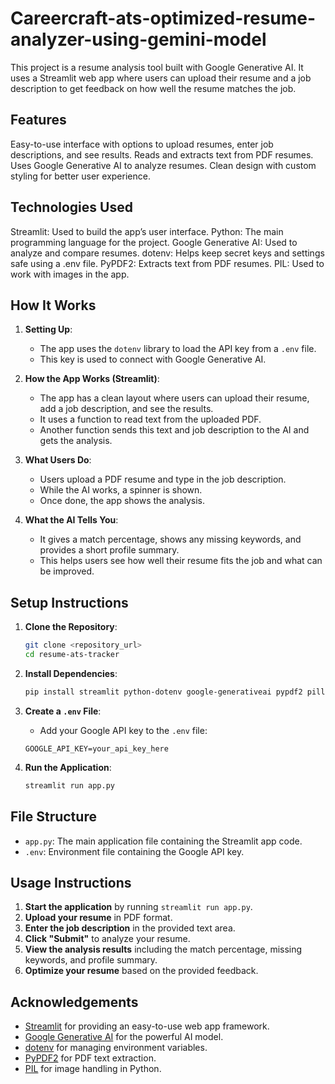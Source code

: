 # Careercraft-ats-optimized-resume-analyzer-using-gemini-model
This project is a resume analysis tool built with Google Generative AI. It uses a Streamlit web app where users can upload their resume and a job description to get feedback on how well the resume matches the job.

## Features 

Easy-to-use interface with options to upload resumes, enter job descriptions, and see results.
Reads and extracts text from PDF resumes.
Uses Google Generative AI to analyze resumes.
Clean design with custom styling for better user experience.

## Technologies Used

Streamlit: Used to build the app’s user interface.
Python: The main programming language for the project.
Google Generative AI: Used to analyze and compare resumes.
dotenv: Helps keep secret keys and settings safe using a .env file.
PyPDF2: Extracts text from PDF resumes.
PIL: Used to work with images in the app.

## How It Works
1. **Setting Up**:
   * The app uses the `dotenv` library to load the API key from a `.env` file.
   * This key is used to connect with Google Generative AI.

2. **How the App Works (Streamlit)**:

   * The app has a clean layout where users can upload their resume, add a job description, and see the results.
   * It uses a function to read text from the uploaded PDF.
   * Another function sends this text and job description to the AI and gets the analysis.

3. **What Users Do**:

   * Users upload a PDF resume and type in the job description.
   * While the AI works, a spinner is shown.
   * Once done, the app shows the analysis.

4. **What the AI Tells You**:

   * It gives a match percentage, shows any missing keywords, and provides a short profile summary.
   * This helps users see how well their resume fits the job and what can be improved.

## Setup Instructions

1. **Clone the Repository**:
    ```sh
    git clone <repository_url>
    cd resume-ats-tracker
    ```

2. **Install Dependencies**:
    ```sh
    pip install streamlit python-dotenv google-generativeai pypdf2 pillow
    ```

3. **Create a `.env` File**:
    - Add your Google API key to the `.env` file:
    ```env
    GOOGLE_API_KEY=your_api_key_here
    ```

4. **Run the Application**:
    ```sh
    streamlit run app.py
    ```

## File Structure

- `app.py`: The main application file containing the Streamlit app code.
- `.env`: Environment file containing the Google API key.

## Usage Instructions

1. **Start the application** by running `streamlit run app.py`.
2. **Upload your resume** in PDF format.
3. **Enter the job description** in the provided text area.
4. **Click "Submit"** to analyze your resume.
5. **View the analysis results** including the match percentage, missing keywords, and profile summary.
6. **Optimize your resume** based on the provided feedback.


## Acknowledgements

- [Streamlit](https://streamlit.io/) for providing an easy-to-use web app framework.
- [Google Generative AI](https://developers.generativeai.google/) for the powerful AI model.
- [dotenv](https://pypi.org/project/python-dotenv/) for managing environment variables.
- [PyPDF2](https://pypi.org/project/PyPDF2/) for PDF text extraction.
- [PIL](https://pillow.readthedocs.io/en/stable/) for image handling in Python.
